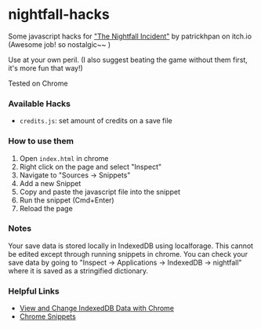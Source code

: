 # nightfall-hacks

Some javascript hacks for ["The Nightfall Incident"](https://patrickhpan.itch.io/nightfall) by patrickhpan on itch.io (Awesome job! so nostalgic~~ )

Use at your own peril. (I also suggest beating the game without them first, it's more fun that way!)

Tested on Chrome

### Available Hacks

- `credits.js`: set amount of credits on a save file

### How to use them

1. Open `index.html` in chrome
1. Right click on the page and select "Inspect"
1. Navigate to "Sources -> Snippets"
1. Add a new Snippet
1. Copy and paste the javascript file into the snippet
1. Run the snippet (Cmd+Enter)
1. Reload the page

### Notes

Your save data is stored locally in IndexedDB using localforage. This cannot be edited except through running snippets in chrome. You can check your save data by going to "Inspect -> Applications -> IndexedDB -> nightfall" where it is saved as a stringified dictionary.

### Helpful Links

- [View and Change IndexedDB Data with Chrome](https://developers.google.com/web/tools/chrome-devtools/storage/indexeddb)
- [Chrome Snippets](https://developers.google.com/web/tools/chrome-devtools/javascript/snippets)
